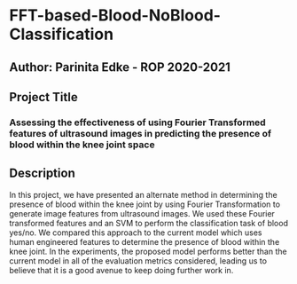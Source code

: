 # FFT-based-Blood-NoBlood-Classification

## Author: Parinita Edke - ROP 2020-2021

## Project Title
### Assessing the effectiveness of using Fourier Transformed features of ultrasound images in predicting the presence of blood within the knee joint space


## Description
In this project, we have presented an alternate method in determining the presence of blood within the knee joint by using Fourier Transformation to generate image features from ultrasound images. We used these Fourier transformed features and an SVM to perform the classification task of blood yes/no. We compared this approach to the current model which uses human engineered features to determine the presence of blood within the knee joint. In the experiments, the proposed model performs better than the current model in all of the evaluation metrics considered, leading us to believe that it is a good avenue to keep doing further work in.
